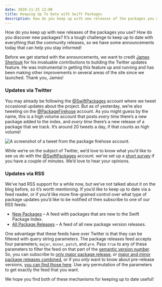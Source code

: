 ```yaml
---
date: 2020-11-25 12:00
title: Keeping Up To Date with Swift Packages
description: How do you keep up with new releases of the packages you use? How do you discover new packages? It’s a tough challenge to keep up to date with everything that the community releases, so we have some announcements today that can help you stay informed!
---
```


How do you keep up with new releases of the packages you use? How do you discover new packages? It’s a tough challenge to keep up to date with everything that the community releases, so we have some announcements today that can help you stay informed!

Before we get started with the announcements, we want to credit [James Sherlouk](https://twitter.com/JamesSherlouk) for his invaluable contributions to building the Twitter updates feature. He was instrumental in getting this feature up and running and has been making other improvements in several areas of the site since we launched. Thank you, James!

### Updates via Twitter

You may already be following the [@SwiftPackages](https://twitter.com/SwiftPackages) account where we tweet occasional updates about the project. But as of yesterday, we’re also tweeting on the [@PackageFirehose](https://twitter.com/packagefirehose) account. As you might guess by the name, this is a high volume account that posts *every time* there’s a new package added to the index, and *every time* there’s a new release of a package that we track. It’s around 20 tweets a day, if that counts as high volume!

<picture>
  <source srcset="/images/package-firehose-tweet~dark.png" media="(prefers-color-scheme: dark)">
  <img src="/images/package-firehose-tweet~light.png" alt="A screenshot of a tweet from the package firehose account.">
</picture>

While we’re on the subject of Twitter, we’d love to know what you’d like to see us do with the [@SwiftPackages](https://twitter.com/SwiftPackages) account. we’ve set up a [short survey](https://iosdevweekly.typeform.com/to/t7uHYvXv) if you have a couple of minutes. We’d love to hear your opinions.

### Updates via RSS

We’ve had RSS support for a while now, but we’ve not talked about it on the blog before, so it’s worth mentioning. If you’d like to keep up to date via a feed reader, or if you’d like more fine-grained control over what type of package updates you’d like to be notified of then subscribe to one of our RSS feeds:

* [New Packages](https://swiftpackageindex.com/packages.rss) – A feed with packages that are new to the Swift Package Index.
* [All Package Releases](https://swiftpackageindex.com/releases.rss) – A feed of all new package version releases.

One advantage that these feeds have over Twitter is that they can be filtered with query string parameters. The package releases feed accepts four parameters; `major`, `minor`, `patch`, and `pre`. Pass `true` to any of these parameters to filter the feed on that part of the [semantic version number](https://semver.org). So, you can subscribe to [only major package release](https://swiftpackageindex.com/releases.rss?major=true), or [major and minor package releases combined](https://swiftpackageindex.com/releases.rss?major=true&minor=true), or if you *only* want to know about pre-release versions, [you can find those here](https://swiftpackageindex.com/releases.rss?pre=true). Use any permutation of the parameters to get exactly the feed that you want.

We hope you find both of these mechanisms for keeping up to date useful!
